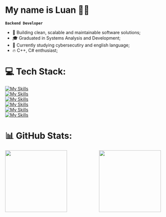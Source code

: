 # My name is Luan 🧑‍💻

**`Backend Developer`**
- 🚀 Building clean, scalable and maintainable software solutions;
- 🎓 Graduated in Systems Analysis and Development;
- 🌱 Currently studying cybersecutiry and english language;
- 🔥 C++, C# enthusiast;

# 💻 Tech Stack:
[![My Skills](https://skillicons.dev/icons?i=cpp,cs,py,js,html,css)](https://skillicons.dev)<br/>
[![My Skills](https://skillicons.dev/icons?i=dotnet,nodejs,react,selenium,sequelize)](https://skillicons.dev)<br/>
[![My Skills](https://skillicons.dev/icons?i=aws,docker,postgres,vercel)](https://skillicons.dev)<br/>
[![My Skills](https://skillicons.dev/icons?i=github,git,postman)](https://skillicons.dev)<br/>
[![My Skills](https://skillicons.dev/icons?i=visualstudio,vscode,pycharm)](https://skillicons.dev)<br/>
[![My Skills](https://skillicons.dev/icons?i=windows,linux)](https://skillicons.dev)<br/>

# 📊 GitHub Stats:
<div style="display: flex; justify-content: space-between; align-items: center;">
  <img src="https://nirzak-streak-stats.vercel.app/?user=luvr0&theme=dark&hide_border=true&currentStreak.start=2022-01-01" height="200" width="auto" />
  <img src="https://github-readme-stats.vercel.app/api/top-langs/?username=luvr0&theme=dark&hide_border=true&include_all_commits=false&count_private=false&layout=compact" height="200" width="auto" />
</div>

